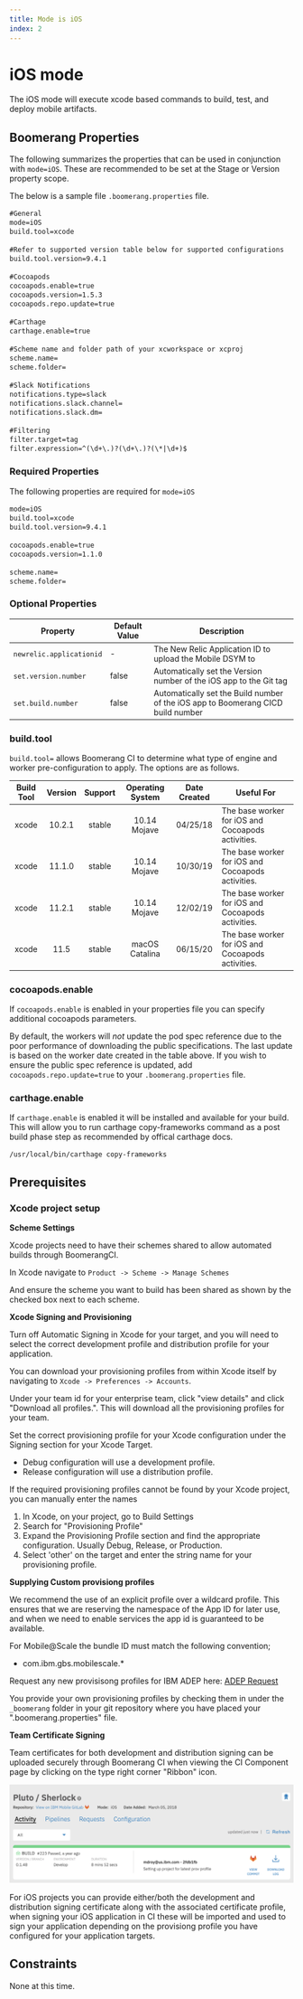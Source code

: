 ```yaml
---
title: Mode is iOS
index: 2
---
```


# iOS mode

The iOS mode will execute xcode based commands to build, test, and deploy mobile artifacts.

## Boomerang Properties

The following summarizes the properties that can be used in conjunction with `mode=iOS`. These are recommended to be set at the Stage or Version property scope.

The below is a sample file `.boomerang.properties` file.

```
#General
mode=iOS
build.tool=xcode

#Refer to supported version table below for supported configurations
build.tool.version=9.4.1

#Cocoapods
cocoapods.enable=true
cocoapods.version=1.5.3
cocoapods.repo.update=true

#Carthage
carthage.enable=true

#Scheme name and folder path of your xcworkspace or xcproj
scheme.name=
scheme.folder=

#Slack Notifications
notifications.type=slack
notifications.slack.channel=
notifications.slack.dm=

#Filtering
filter.target=tag
filter.expression=^(\d+\.)?(\d+\.)?(\*|\d+)$
```

### Required Properties

The following properties are required for `mode=iOS`

```
mode=iOS
build.tool=xcode
build.tool.version=9.4.1

cocoapods.enable=true
cocoapods.version=1.1.0

scheme.name=
scheme.folder=
```

### Optional Properties

| Property | Default Value  | Description |
| --- | --- | --- |
| `newrelic.applicationid` | - | The New Relic Application ID to upload the Mobile DSYM to |
| `set.version.number` | false | Automatically set the Version number of the iOS app to the Git tag |
| `set.build.number` | false | Automatically set the Build number of the iOS app to Boomerang CICD build number |

### build.tool

`build.tool=` allows Boomerang CI to determine what type of engine and worker pre-configuration to apply. The options are as follows.

| **Build Tool** | **Version** | **Support** | **Operating System** | **Date Created** | **Useful For**                           |
| :------------: | :---------: | :---------: | :------------------: | :---: | ------------------------------------------------- |
|     xcode      |    10.2.1    |   stable    |  10.14 Mojave   | 04/25/18 | The base worker for iOS and Cocoapods activities. |
|     xcode      |    11.1.0    |   stable    |  10.14 Mojave   | 10/30/19 | The base worker for iOS and Cocoapods activities. |
|     xcode      |    11.2.1    |   stable    |  10.14 Mojave   | 12/02/19 | The base worker for iOS and Cocoapods activities. |
|     xcode      |    11.5    |   stable    |  macOS Catalina   | 06/15/20 | The base worker for iOS and Cocoapods activities. |

### cocoapods.enable

If `cocoapods.enable` is enabled in your properties file you can specify additional cocoapods parameters.

By default, the workers will *not* update the pod spec reference due to the poor performance of downloading the public specifications. The last update is based on the worker date created in the table above. If you wish to ensure the public spec reference is updated, add `cocoapods.repo.update=true` to your `.boomerang.properties` file.

### carthage.enable

If `carthage.enable` is enabled it will be installed and available for your build. This will allow you to run carthage copy-frameworks command as a post build phase step as recommended by offical carthage docs.  

```
/usr/local/bin/carthage copy-frameworks
```

## Prerequisites

### Xcode project setup

**Scheme Settings**

Xcode projects need to have their schemes shared to allow automated builds through BoomerangCI.

In Xcode navigate to `Product -> Scheme -> Manage Schemes`

And ensure the scheme you want to build has been shared as shown by the checked box next to each scheme.

**Xcode Signing and Provisioning**

Turn off Automatic Signing in Xcode for your target, and you will need to select the correct development profile and distribution profile for your application.

You can download your provisioning profiles from within Xcode itself by navigating to `Xcode -> Preferences -> Accounts`.

Under your team id for your enterprise team, click "view details" and click "Download all profiles.". This will download all the provisioning profiles for your team.

Set the correct provisioning profile for your Xcode configuration under the Signing section for your Xcode Target.

* Debug configuration will use a development profile.
* Release configuration will use a distribution profile.

If the required provisioning profiles cannot be found by your Xcode project, you can manually enter the names

1. In Xcode, on your project, go to Build Settings
2. Search for "Provisioning Profile"
3. Expand the Provisioning Profile section and find the appropriate configuration. Usually Debug, Release, or Production.
4. Select 'other' on the target and enter the string name for your provisioning profile.

**Supplying Custom provisiong profiles**

We recommend the use of an explicit profile over a wildcard profile. This ensures that we are reserving the namespace of the App ID for later use, and when we need to enable services the app id is guaranteed to be available.

For Mobile@Scale the bundle ID must match the following convention;

* com.ibm.gbs.mobilescale.\*

Request any new provisisong profiles for IBM ADEP here: [ADEP Request](https://w3-connections.ibm.com/wikis/home?lang=en-us#!/wiki/W4a398057b70b_448c_af67_7209960bc516/page/Request%20GBS%20Application%20Provisioning%20Artifacts)

You provide your own provisioning profiles by checking them in under the `_boomerang` folder in your git repository where you have placed your ".boomerang.properties" file.

**Team Certificate Signing**

Team certificates for both development and distribution signing can be uploaded securely through Boomerang CI when viewing the CI Component page by clicking on the type right corner "Ribbon" icon.

![Certificate Upload Buttton](./assets/img/boomerangci-signing-certifcate-button.png)

For iOS projects you can provide either/both the development and distribution signing certificate along with the associated certificate profile, when signing your iOS application in CI these will be imported and used to sign your application depending on the provisiong profile you have configured for your application targets.

## Constraints

None at this time.
